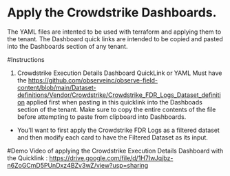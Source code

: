 # Apply the Crowdstrike Dashboards.
  The YAML files are intented to be used with terraform and applying them to the tenant. The Dashboard quick links are intended to be copied and pasted into the Dashboards section of any tenant.

#Instructions

1. Crowdstrike Execution Details Dashboard QuickLink or YAML Must have the https://github.com/observeinc/observe-field-content/blob/main/Dataset-definitions/Vendor/Crowdstrike/Crowdstrike_FDR_Logs_Dataset_definition applied first when pasting in this quicklink into the Dashboads section of the tenant. Make sure to copy the entire contents of the file before attempting to paste from clipboard into Dashboards.
  - You'll want to first apply the Crowdstrike FDR Logs as a filtered dataset and then modify each card to have the Filtered Dataset as its input. 


#Demo Video of applying the Crowdstrike Execution Details Dashboard with the Quicklink : https://drive.google.com/file/d/1H7IwJqjbz-n6ZoGCmD5PUnDxz4BZv3wZ/view?usp=sharing
